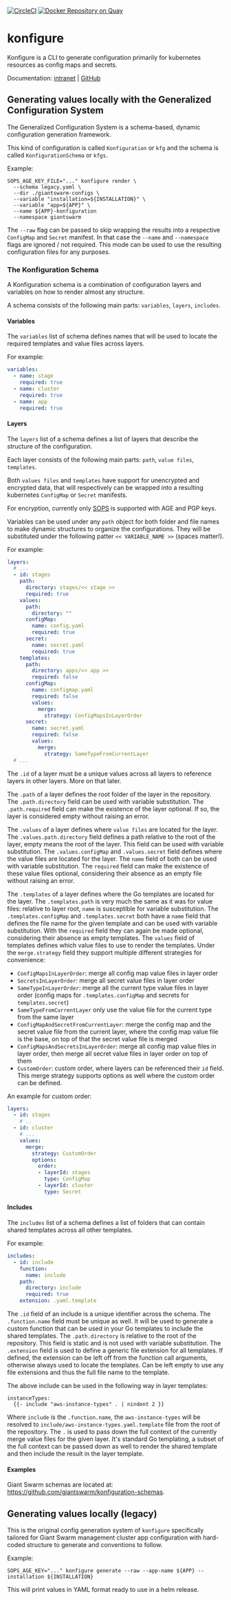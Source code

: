 [![CircleCI](https://circleci.com/gh/giantswarm/konfigure.svg?&style=shield)](https://circleci.com/gh/giantswarm/konfigure)
[![Docker Repository on Quay](https://quay.io/repository/giantswarm/konfigure/status)](https://quay.io/repository/giantswarm/konfigure)

# konfigure

Konfigure is a CLI to generate configuration primarily for kubernetes resources as config maps and secrets.

Documentation: [intranet](https://intranet.giantswarm.io/docs/dev-and-releng/configuration-management/) | [GitHub](https://github.com/giantswarm/giantswarm/blob/master/content/docs/dev-and-releng/configuration-management/_index.md)

## Generating values locally with the Generalized Configuration System

The Generalized Configuration System is a schema-based, dynamic configuration generation framework.

This kind of configuration is called `Konfiguration` or `kfg` and the schema is called `KonfigurationSchema` or `kfgs`.

Example:

```
SOPS_AGE_KEY_FILE="..." konfigure render \
  --schema legacy.yaml \
  --dir ./giantswarm-configs \
  --variable "installation=${INSTALLATION}" \
  --variable "app=${APP}" \
  --name ${APP}-konfiguration
  --namespace giantswarm
```

The `--raw` flag can be passed to skip wrapping the results into a respective `ConfigMap` and `Secret` manifest. In that
case the `--name` and `--namespace` flags are ignored / not required. This mode can be used to use the resulting
configuration files for any purposes.

### The Konfiguration Schema

A Konfiguration schema is a combination of configuration layers and variables on how to render almost any structure.

A schema consists of the following main parts: `variables`, `layers`, `includes`.

#### Variables

The `variables` list of schema defines names that will be used to locate the required templates and value files across layers.

For example:

```yaml
variables:
  - name: stage
    required: true
  - name: cluster
    required: true
  - name: app
    required: true
```

#### Layers

The `layers` list of a schema defines a list of layers that describe the structure of the configuration.

Each layer consists of the following main parts: `path`, `value files`, `templates`.

Both `values files` and `templates` have support for unencrypted and encrypted data, that will respectively can be
wrapped into a resulting kubernetes `ConfigMap` or `Secret` manifests.

For encryption, currently only [SOPS](https://github.com/getsops/sops) is supported with AGE and PGP keys.

Variables can be used under any `path` object for both folder and file names to make dynamic structures to organize
the configurations. They will be substituted under the following patter `<< VARIABLE_NAME >>` (spaces matter!).

For example:

```yaml
layers:
  # ...
  - id: stages
    path:
      directory: stages/<< stage >>
      required: true
    values:
      path:
        directory: ""
      configMap:
        name: config.yaml
        required: true
      secret:
        name: secret.yaml
        required: true
    templates:
      path:
        directory: apps/<< app >>
        required: false
      configMap:
        name: configmap.yaml
        required: false
        values:
          merge:
            strategy: ConfigMapsInLayerOrder
      secret:
        name: secret.yaml
        required: false
        values:
          merge:
            strategy: SameTypeFromCurrentLayer
  # ...
```

The `.id` of a layer must be a unique values across all layers to reference layers in other layers. More on that later.

The `.path` of a layer defines the root folder of the layer in the repository. The `.path.directory` field can be used
with variable substitution. The `.path.required` field can make the existence of the layer optional. If so, the layer
is considered empty without raising an error.

The `.values` of a layer defines where `value files` are located for the layer. The `.values.path.directory` field
defines a path relative to the root of the layer, empty means the root of the layer. This field can be used
with variable substitution. The `.values.configMap` and `.values.secret` field defines where the value files are
located for the layer. The `name` field of both can be used with variable substitution. The `required` field can
make the existence of these value files optional, considering their absence as an empty file without raising an error.

The `.templates` of a layer defines where the Go templates are located for the layer. The `.templates.path` is very
much the same as it was for value files: relative to layer root, `name` is susceptible for variable substitution. The
`.templates.configMap` and `.templates.secret` both have a `name` field that defines the file name for the given
template and can be used with variable substitution. With the `required` field they can again be made optional,
considering their absence as empty templates. The `values` field of templates defines which value files to use to
render the templates. Under the `merge.strategy` field they support multiple different strategies for convenience:

- `ConfigMapsInLayerOrder`: merge all config map value files in layer order
- `SecretsInLayerOrder`: merge all secret value files in layer order
- `SameTypeInLayerOrder`: merge all the current type value files in layer order (config maps for `.templates.configMap` and secrets for `templates.secret`)
- `SameTypeFromCurrentLayer` only use the value file for the current type from the same layer
- `ConfigMapAndSecretFromCurrentLayer`: merge the config map and the secret value file from the current layer, where the config map value file is the base, on top of that the secret value file is merged
- `ConfigMapsAndSecretsInLayerOrder`: merge all config map value files in layer order, then merge all secret value files in layer order on top of them
- `CustomOrder`: custom order, where layers can be referenced their `id` field. This merge strategy supports options as well where the custom order can be defined.

An example for custom order:

```yaml
layers:
  - id: stages
    # ..
  - id: cluster
    # ...
    values:
      merge:
        strategy: CustomOrder
        options:
          order:
          - layerId: stages
            type: ConfigMap
          - layerId: cluster
            type: Secret
```

#### Includes

The `includes` list of a schema defines a list of folders that can contain shared templates across all other templates.

For example:

```yaml
includes:
  - id: include
    function:
      name: include
    path:
      directory: include
      required: true
    extension: .yaml.template
```

The `.id` field of an include is a unique identifier across the schema. The `.function.name` field must be unique as well.
It will be used to generate a custom function that can be used in your Go templates to include the shared templates. The
`.path.directory` is relative to the root of the repository. This field is static and is not used with variable substitution.
The `.extension` field is used to define a generic file extension for all templates. If defined, the extension can be left
off from the function call arguments, otherwise always used to locate the templates. Can be left empty to use any file
extensions and thus the full file name to the template.

The above include can be used in the following way in layer templates:

```gotemplate
instanceTypes:
  {{- include "aws-instance-types" . | nindent 2 }}
```

Where `include` is the `.function.name`, the `aws-instance-types` will be resolved to `include/aws-instance-types.yaml.template`
file from the root of the repository. The `.` is used to pass down the full context of the currently merge value files
for the given layer. It's standard Go templating, a subset of the full context can be passed down as well to render
the shared template and then include the result in the layer template.

#### Examples

Giant Swarm schemas are located at: https://github.com/giantswarm/konfiguration-schemas.

## Generating values locally (legacy)

This is the original config generation system of `konfigure` specifically tailored for Giant Swarm management cluster
app configuration with hard-coded structure to generate and conventions to follow.

Example:

```
SOPS_AGE_KEY="..." konfigure generate --raw --app-name ${APP} --installation ${INSTALLATION}
```

This will print values in YAML format ready to use in a helm release.
